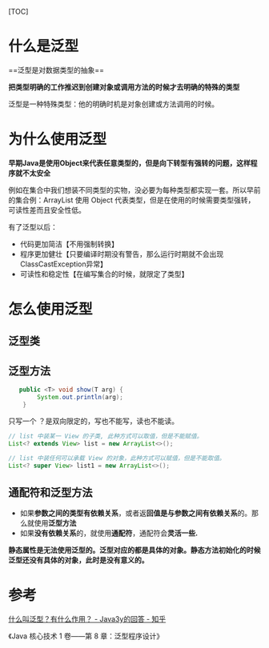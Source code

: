 [TOC]

# 什么是泛型

==泛型是对数据类型的抽象==

**把类型明确的工作推迟到创建对象或调用方法的时候才去明确的特殊的类型**

泛型是一种特殊类型：他的明确时机是对象创建或方法调用的时候。

# 为什么使用泛型

**早期Java是使用Object来代表任意类型的，但是向下转型有强转的问题，这样程序就不太安全**

例如在集合中我们想装不同类型的实物，没必要为每种类型都实现一套。所以早前的集合例：ArrayList<Object> 使用 Object 代表类型，但是在使用的时候需要类型强转，可读性差而且安全性低。

有了泛型以后：

- 代码更加简洁【不用强制转换】
- 程序更加健壮【只要编译时期没有警告，那么运行时期就不会出现ClassCastException异常】
- 可读性和稳定性【在编写集合的时候，就限定了类型】

# 怎么使用泛型

## 泛型类

## 泛型方法

```JAVA
   public <T> void show(T arg) {
        System.out.println(arg);
    }
```



只写一个 ？是双向限定的，写也不能写，读也不能读。

```java
// list 中装某一 View 的子类, 此种方式可以取值，但是不能赋值。
List<? extends View> list = new ArrayList<>();
```

```java
// list 中装任何可以承载 View 的对象，此种方式可以赋值，但是不能取值。 
List<? super View> list1 = new ArrayList<>();
```



## 通配符和泛型方法

- 如果**参数之间的类型有依赖关系**，或者返**回值是与参数之间有依赖关系**的。那么就使用**泛型方法**
- 如果**没有依赖关系**的，就使用**通配符**，通配符会**灵活一些.**

**静态属性是无法使用泛型的。泛型对应的都是具体的对象。静态方法初始化的时候泛型还没有具体的对象，此时是没有意义的。**



# 参考

[什么叫泛型？有什么作用？ - Java3y的回答 - 知乎](https://www.zhihu.com/question/272185241/answer/366129174)

《Java 核心技术 1 卷——第 8 章：泛型程序设计》